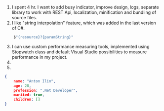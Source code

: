 1. I spent 4 hr. I want to add busy indicator, improve design, logs, separate library to work with REST Api, localization, minification and bundling of source files.
2. I like "string interpolation" feature, which was added in the last version of C#.

```cs
    $"{resource}?{paramString}"
```

3. I can use custom performance measuring tools, implemented using Stopwatch class and default Visual Studio possibilities to measure performance in my project.
4. 
5.

```json
{
	name: "Anton Ilin",
	age: 28,
	profession: ".Net Developer",
	mariied: true,
	children: []
}
```